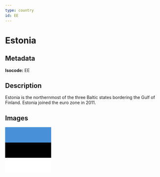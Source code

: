 ```yaml
---
type: country
id: EE
---
```


# Estonia

## Metadata

**Isocode:** EE

## Description

Estonia is the northernmost of the three Baltic states bordering the Gulf of Finland. Estonia joined the euro zone in 2011.

## Images

<img src="Countries/Estonia/ee.png" height="150" alt="Estonia">